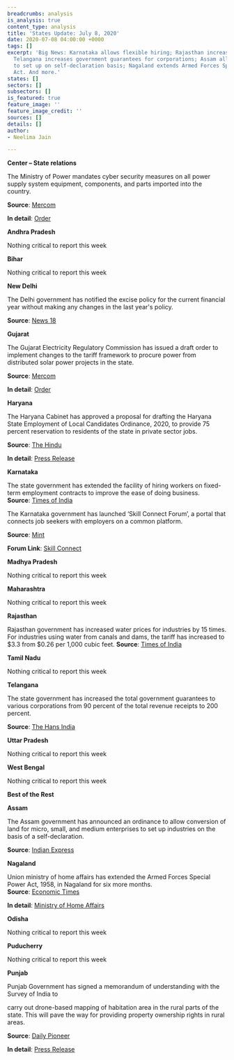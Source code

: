 ```yaml
---
breadcrumbs: analysis
is_analysis: true
content_type: analysis
title: 'States Update: July 8, 2020'
date: 2020-07-08 04:00:00 +0000
tags: []
excerpt: 'Big News: Karnataka allows flexible hiring; Rajasthan increases water prices;
  Telangana increases government guarantees for corporations; Assam allows businesses
  to set up on self-declaration basis; Nagaland extends Armed Forces Special Power
  Act. And more.'
states: []
sectors: []
subsectors: []
is_featured: true
feature_image: ''
feature_image_credit: ''
sources: []
details: []
author:
- Neelima Jain

---
```

**Center – State relations**

The Ministry of Power mandates cyber security measures on all power supply system equipment, components, and parts imported into the country.

**Source**: [Mercom](https://mercomindia.com/power-ministry-imposes-cyber-security/)

**In detail**: [Order](https://powermin.nic.in/sites/default/files/webform/notices/ORDER.pdf)

**Andhra Pradesh**

Nothing critical to report this week

**Bihar**

Nothing critical to report this week

**New Delhi**

The Delhi government has notified the excise policy for the current financial year without making any changes in the last year's policy.

**Source**: [News 18](https://www.news18.com/news/india/delhi-govt-notifies-excise-policy-for-current-financial-year-no-changes-from-last-year-2698565.html)

**Gujarat**

The Gujarat Electricity Regulatory Commission has issued a draft order to implement changes to the tariff framework to procure power from distributed solar power projects in the state.

**Source**: [Mercom](https://mercomindia.com/gujarat-msmes-third-party-solar-sale/)

**In detail**: [Order](https://www.gercin.org/wp-content/uploads/2020/06/GERC-Suo-Motu-Order_Draft_30062020.pdf)

**Haryana**

The Haryana Cabinet has approved a proposal for drafting the Haryana State Employment of Local Candidates Ordinance, 2020, to provide 75 percent reservation to residents of the state in private sector jobs.

**Source**: [The Hindu](https://www.thehindu.com/news/national/other-states/haryana-cabinet-nod-for-draft-to-reserve-75-jobs-for-locals/article32008755.ece)

**In detail**: [Press Release](https://haryanacmoffice.gov.in/06-july-2020)

**Karnataka**

The state government has extended the facility of hiring workers on fixed-term employment contracts to improve the ease of doing business.  
**Source**: [Times of India](https://timesofindia.indiatimes.com/city/bengaluru/karnataka-allows-flexible-hiring-across-industry/articleshow/76824844.cms?utm_source=contentofinterest&utm_medium=text&utm_campaign=cppst)

The Karnataka government has launched ‘Skill Connect Forum’, a portal that connects job seekers with employers on a common platform.

**Source**: [Mint](https://www.livemint.com/news/india/karnataka-govt-launches-portal-to-connect-job-seekers-and-employers-11593441584234.html)

**Forum Link**: [Skill Connect](https://skillconnect.kaushalkar.com/)

**Madhya Pradesh**

Nothing critical to report this week

**Maharashtra**

Nothing critical to report this week

**Rajasthan**

Rajasthan government has increased water prices for industries by 15 times. For industries using water from canals and dams, the tariff has increased to $3.3 from $0.26 per 1,000 cubic feet. **Source**: [Times of India](https://timesofindia.indiatimes.com/city/jaipur/govt-hikes-water-charges-for-industry-by-15-times/articleshow/76738853.cms)

**Tamil Nadu**

Nothing critical to report this week

**Telangana**

The state government has increased the total government guarantees to various corporations from 90 percent of the total revenue receipts to 200 percent.

**Source**: [The Hans India](https://www.thehansindia.com/telangana/telangana-government-enhanced-total-government-guarantees-631566)

**Uttar Pradesh**

Nothing critical to report this week

**West Bengal**

Nothing critical to report this week

**Best of the Rest**

**Assam**

The Assam government has announced an ordinance to allow conversion of land for micro, small, and medium enterprises to set up industries on the basis of a self-declaration.

**Source**: [Indian Express](https://indianexpress.com/article/north-east-india/assam/assam-announces-ordinance-allowing-land-conversion-for-msmes-without-clearances-6485978/)

**Nagaland**

Union ministry of home affairs has extended the Armed Forces Special Power Act, 1958, in Nagaland for six more months.   
**Source**: [Economic Times](https://economictimes.indiatimes.com/news/defence/govt-declared-entire-nagaland-disturbed-area-for-6-more-months/articleshow/76718757.cms)

**In detail**: [Ministry of Home Affairs](https://www.mha.gov.in/sites/default/files/NEdiv_Nagaland_07022020_0.pdf)

**Odisha**

Nothing critical to report this week

**Puducherry**

Nothing critical to report this week

**Punjab**

Punjab Government has signed a memorandum of understanding with the Survey of India to

carry out drone-based mapping of habitation area in the rural parts of the state. This will pave the way for providing property ownership rights in rural areas.

**Source**: [Daily Pioneer](https://www.dailypioneer.com/2020/state-editions/punjab-to-prepare-inventory-of-properties-within----laal-lakeer---.html)

**In detail**: [Press Release](http://diprpunjab.gov.in/?q=content/punjab-inks-mou-survey-india-prepare-inventory-properties-within-%E2%80%98laal-lakeer%E2%80%99-villages)